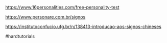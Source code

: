 
https://www.16personalities.com/free-personality-test

https://www.personare.com.br/signos

https://institutoconfucio.ufg.br/n/138413-introducao-aos-signos-chineses

#hardtutorials 